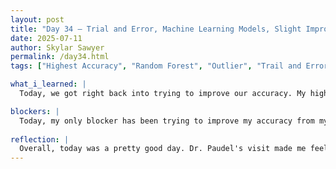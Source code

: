 ```yaml
---
layout: post
title: "Day 34 – Trial and Error, Machine Learning Models, Slight Improvement"
date: 2025-07-11
author: Skylar Sawyer
permalink: /day34.html
tags: ["Highest Accuracy", "Random Forest", "Outlier", "Trail and Error"]

what_i_learned: |
  Today, we got right back into trying to improve our accuracy. My highest accuracy has come from using Random Forest and LightGBM which has both been .81. Today, Dr. Paudel came in with us a for a while and just observed our progress so far. He said that we are on a good track so far and that our .81 accuracy is good, but ideally we want to get to .88-.90 accuracy if possible. Some other recommendations that he gave us was to try to use a 20/80 train test split, try removing outliers, and try changing our scaling methods. I did try all the things he suggested and the only things that improved my accuracy was changing the scaling method to quantile normalization and removing outliers after scaling my data. This resulted in my accuracy moving to .82! It is not much improvement, but I will take it.

blockers: |
  Today, my only blocker has been trying to improve my accuracy from my Random Forest model. With the advice from Dr. Paudel I was able to improve my accuracy from .81 to .82 which I am happy about, but we need a little more.
  
reflection: |
  Overall, today was a pretty good day. Dr. Paudel's visit made me feel a bit better about our progress because I have been very fustrated with our progress, but with this slight improvement I now know that it is possible to improve our accuracy. I have been doing a lot of research to observe other methods and steps that led to other's research having higher accuracy that is somewhat in the same area as our project, but so far no matter what combinations I havent had much luck. I do believe we might have to look for some more data just because I cannot identify what could be causing this low accuracy. I just hope that we have better luck next week.
--- 
```


